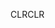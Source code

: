 <span data-ttu-id="0029e-101">CLR</span><span class="sxs-lookup"><span data-stu-id="0029e-101">CLR</span></span>